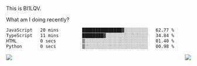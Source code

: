 This is BI1LQV.

What am I doing recently?

<!--START_SECTION:waka-->

```txt
JavaScript   20 mins         ███████████████▓░░░░░░░░░   62.77 %
TypeScript   11 mins         ████████▓░░░░░░░░░░░░░░░░   34.84 %
HTML         0 secs          ▒░░░░░░░░░░░░░░░░░░░░░░░░   01.40 %
Python       0 secs          ▒░░░░░░░░░░░░░░░░░░░░░░░░   00.98 %
```

<!--END_SECTION:waka-->
<img align="right" src="https://github-readme-stats.vercel.app/api?username=bi1lqv&show_icons=true&count_private=true">

<img src="https://metrics.lecoq.io/bi1lqv?template=classic&base.activity=0&base.community=0&base.repositories=0&base.metadata=0&isocalendar=1&base=header%2C%20activity%2C%20community%2C%20repositories%2C%20metadata&base.indepth=false&base.hireable=false&isocalendar=false&isocalendar.duration=full-year&config.timezone=Asia%2FShanghai">
